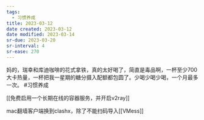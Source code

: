 ```yaml
---
tags:
  - 习惯养成
title: 2023-03-12
date created: 2023-03-12
date modified: 2023-03-14
sr-due: 2023-03-20
sr-interval: 4
sr-ease: 270
---
```


妈的，瑞幸和库迪咖啡的花式拿铁，真的太好喝了，简直是毒品啊，一杯至少700大卡热量，一杯把我一星期的糖分摄入配额都包圆了。少喝少喝少喝，一个月最多一次。 #习惯养成

[[免费启用一个长期在线的容器服务，并开启v2ray]]

mac翻墙客户端换到clashx，除了不能扫码导入[[VMess]]
